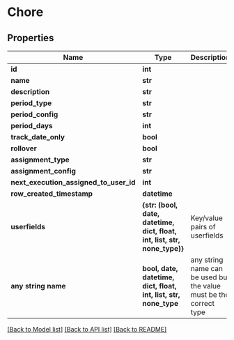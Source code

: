 # Chore


## Properties
Name | Type | Description | Notes
------------ | ------------- | ------------- | -------------
**id** | **int** |  | [optional] 
**name** | **str** |  | [optional] 
**description** | **str** |  | [optional] 
**period_type** | **str** |  | [optional] 
**period_config** | **str** |  | [optional] 
**period_days** | **int** |  | [optional] 
**track_date_only** | **bool** |  | [optional] 
**rollover** | **bool** |  | [optional] 
**assignment_type** | **str** |  | [optional] 
**assignment_config** | **str** |  | [optional] 
**next_execution_assigned_to_user_id** | **int** |  | [optional] 
**row_created_timestamp** | **datetime** |  | [optional] 
**userfields** | **{str: (bool, date, datetime, dict, float, int, list, str, none_type)}** | Key/value pairs of userfields | [optional] 
**any string name** | **bool, date, datetime, dict, float, int, list, str, none_type** | any string name can be used but the value must be the correct type | [optional]

[[Back to Model list]](../README.md#documentation-for-models) [[Back to API list]](../README.md#documentation-for-api-endpoints) [[Back to README]](../README.md)


